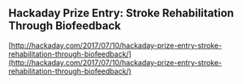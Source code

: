## Hackaday Prize Entry: Stroke Rehabilitation Through Biofeedback
  
  [http://hackaday.com/2017/07/10/hackaday-prize-entry-stroke-rehabilitation-through-biofeedback/](http://hackaday.com/2017/07/10/hackaday-prize-entry-stroke-rehabilitation-through-biofeedback/)